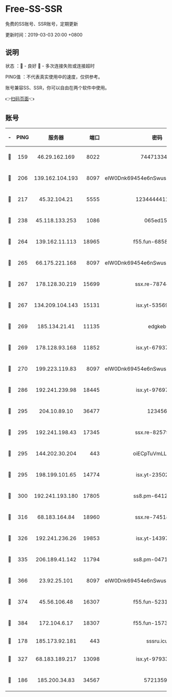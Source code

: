 # Free-SS-SSR

免费的SS账号、SSR账号，定期更新

更新时间：2019-03-03 20:00 +0800

## 说明

状态     ：🙂 - 良好 🙁 - 多次连接失败或连接超时

PING值   ：不代表真实使用中的速度，仅供参考。

账号兼容SS、SSR，你可以自由在两个软件中使用。

👉[扫码页面](https://liesauer.github.io/free-ss-ssr.github.io/)👈

## 账号

|-|PING|服务器|端口|密码|加密方式|区域|
|:----:|:----:|:-----:|-----:|:----:|:----:|:----:|
|🙂|159|46.29.162.169|8022|7447133485|aes-256-cfb|RU|
|🙂|206|139.162.104.193|8097|eIW0Dnk69454e6nSwuspv9DmS201tQ0D|aes-256-cfb|JP|
|🙂|217|45.32.104.21|5555|1234444411111|aes-256-cfb|SG|
|🙂|238|45.118.133.253|1086|065ed15a|aes-256-cfb|SG|
|🙂|264|139.162.11.113|18965|f55.fun-68582887|aes-256-cfb|SG|
|🙂|265|66.175.221.168|8097|eIW0Dnk69454e6nSwuspv9DmS201tQ0D|aes-256-cfb|US|
|🙂|267|178.128.30.219|15699|ssx.re-78744964|aes-256-cfb|SG|
|🙂|267|134.209.104.143|15131|isx.yt-53569932|aes-256-cfb|SG|
|🙂|269|185.134.21.41|11135|edgkeb|aes-256-cfb|GB|
|🙂|269|178.128.93.168|11852|isx.yt-67937550|aes-256-cfb|SG|
|🙂|270|199.223.119.83|8097|eIW0Dnk69454e6nSwuspv9DmS201tQ0D|aes-256-cfb|US|
|🙂|286|192.241.239.98|18445|isx.yt-97697625|aes-256-cfb|US|
|🙂|295|204.10.89.10|36477|123456|aes-256-cfb|US|
|🙂|295|192.241.198.43|17345|ssx.re-82579728|aes-256-cfb|US|
|🙂|295|144.202.30.204|443|oiECpTuVmLLxk4Ts|aes-256-cfb|US|
|🙂|295|198.199.101.65|14774|isx.yt-23502068|aes-256-cfb|US|
|🙂|300|192.241.193.180|17805|ss8.pm-64125416|aes-256-cfb|US|
|🙂|316|68.183.164.84|18960|ssx.re-74518385|aes-256-cfb|US|
|🙂|326|192.241.236.26|19853|isx.yt-14397155|aes-256-cfb|US|
|🙂|335|206.189.41.142|11794|ss8.pm-04714048|aes-256-cfb|SG|
|🙂|366|23.92.25.101|8097|eIW0Dnk69454e6nSwuspv9DmS201tQ0D|aes-256-cfb|US|
|🙂|374|45.56.106.48|16307|f55.fun-52314047|aes-256-cfb|US|
|🙂|384|172.104.6.17|18307|f55.fun-15739301|aes-256-cfb|US|
|🙂|178|185.173.92.181|443|sssru.icu|rc4-md5|RU|
|🙂|327|68.183.189.217|13098|isx.yt-97933263|aes-256-cfb|SG|
|🙁|186|185.200.34.83|34567|57213592|aes-256-cfb|US|
